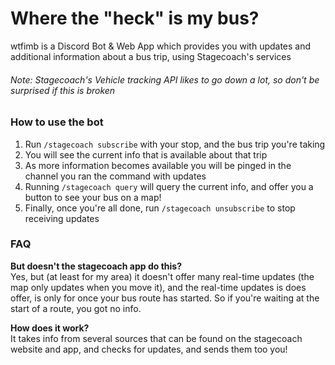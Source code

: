 # Where the "heck" is my bus?

wtfimb is a Discord Bot & Web App which provides you with updates and additional information
about a bus trip, using Stagecoach's services

###### Note: Stagecoach's Vehicle tracking API likes to go down a lot, so don't be surprised if this is broken

### How to use the bot

1. Run `/stagecoach subscribe` with your stop, and the bus trip you're taking
2. You will see the current info that is available about that trip
3. As more information becomes available you will be pinged in the channel you ran the command
   with updates
4. Running `/stagecoach query` will query the current info, and offer you a button to see
   your bus on a map!
5. Finally, once you're all done, run `/stagecoach unsubscribe` to stop receiving updates

### FAQ
**But doesn't the stagecoach app do this?**\
Yes, but (at least for my area) it doesn't offer many real-time updates (the map only updates when
you move it), and the real-time updates is does offer, is only for once your bus route has started.
So if you're waiting at the start of a route, you got no info.

**How does it work?**\
It takes info from several sources that can be found on the stagecoach website and app, and
checks for updates, and sends them too you!